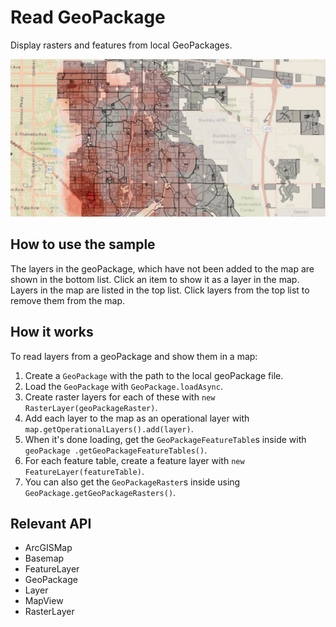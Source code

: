 # Read GeoPackage

Display rasters and features from local GeoPackages.

![](ReadGeoPackage.png)

## How to use the sample

The layers in the geoPackage, which have not been added to the map are shown in the bottom list. Click an item to 
show it as a layer in the map. Layers in the map are listed in the top list. Click layers from the top list to 
remove them from the map.

## How it works

To read layers from a geoPackage and show them in a map:


  1. Create a `GeoPackage` with the path to the local geoPackage file.
  2. Load the `GeoPackage` with `GeoPackage.loadAsync`.
  3. Create raster layers for each of these with `new RasterLayer(geoPackageRaster)`.
  4. Add each layer to the map as an operational layer with `map.getOperationalLayers().add(layer)`.
  5. When it's done loading, get the `GeoPackageFeatureTable`s inside with `geoPackage
  .getGeoPackageFeatureTables()`.
  6. For each feature table, create a feature layer with `new FeatureLayer(featureTable)`.
  7. You can also get the `GeoPackageRaster`s inside using `GeoPackage.getGeoPackageRasters()`.


## Relevant API


*   ArcGISMap
*   Basemap
*   FeatureLayer
*   GeoPackage
*   Layer
*   MapView
*   RasterLayer

